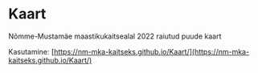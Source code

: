 # Kaart

Nõmme-Mustamäe maastikukaitsealal 2022 raiutud puude kaart

Kasutamine: [https://nm-mka-kaitseks.github.io/Kaart/](https://nm-mka-kaitseks.github.io/Kaart/)

